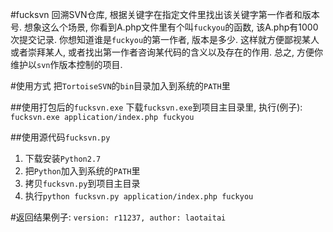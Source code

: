 #fucksvn
回溯SVN仓库, 根据关键字在指定文件里找出该关键字第一作者和版本号. 想象这么个场景, 你看到A.php文件里有个叫`fuckyou`的函数, 该A.php有1000次提交记录. 你想知道谁是`fuckyou`的第一作者, 版本是多少. 这样就方便鄙视某人或者崇拜某人, 或者找出第一作者咨询某代码的含义以及存在的作用. 总之, 方便你维护以`svn`作版本控制的项目.

#使用方式
把`TortoiseSVN`的`bin`目录加入到系统的`PATH`里

##使用打包后的`fucksvn.exe`
下载`fucksvn.exe`到项目主目录里, 执行(例子):
`fucksvn.exe application/index.php fuckyou`

##使用源代码`fucksvn.py`
1. 下载安装`Python2.7`
2. 把`Python`加入到系统的`PATH`里
2. 拷贝`fucksvn.py`到项目主目录
3. 执行`python fucksvn.py application/index.php fuckyou`

#返回结果例子:
`version: r11237, author: laotaitai`
